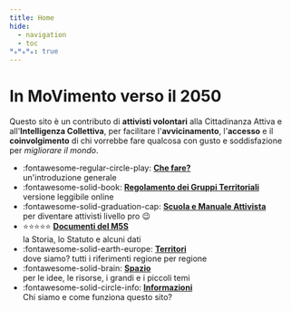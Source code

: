 ```yaml
---
title: Home
hide:
  - navigation
  - toc
ᴴₒᴴₒᴴₒ: true
---
```

# In MoVimento verso il 2050

Questo sito è un contributo di **attivisti volontari** alla Cittadinanza Attiva e all'**Intelligenza Collettiva**, per facilitare l'**avvicinamento**, l'**accesso** e il **coinvolgimento** di chi vorrebbe fare qualcosa con gusto e soddisfazione per _migliorare il mondo_.

<div class="grid cards" markdown>

- :fontawesome-regular-circle-play: **[Che fare?](partecipazione.md)**  
un'introduzione generale
- :fontawesome-solid-book: **[Regolamento dei Gruppi Territoriali](movimento5stelle/regolamento-gruppi-territoriali.md)**    
versione leggibile online
- :fontawesome-solid-graduation-cap: **[Scuola e Manuale Attivista](scuola/manuale-attivista/index.md)**  
per diventare attivisti livello pro :wink:
- :star::star::star::star::star: **[Documenti del M5S](movimento5stelle/index.md)**  
la Storia, lo Statuto e alcuni dati
- :fontawesome-solid-earth-europe: **[Territori](territori/index.md)**  
dove siamo? tutti i riferimenti regione per regione
- :fontawesome-solid-brain: **[Spazio](spazio/index.md)**  
per le idee, le risorse, i grandi e i piccoli temi
- :fontawesome-solid-circle-info: **[Informazioni](info/about.md)**  
Chi siamo e come funziona questo sito?
</div>

